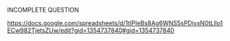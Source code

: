 INCOMPLETE QUESTION

https://docs.google.com/spreadsheets/d/1tIPIeBs8Ag6WNS5sPDiyxN0tLllo1ECw982TjetsZUw/edit?gid=1354737840#gid=1354737840